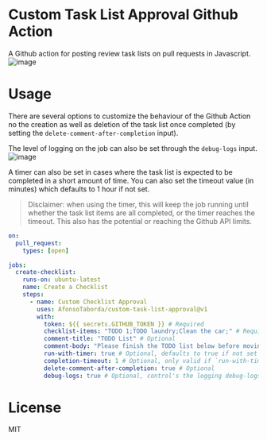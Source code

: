 # Custom Task List Approval Github Action
A Github action for posting review task lists on pull requests in Javascript.
![image](https://user-images.githubusercontent.com/10180317/217216561-74350607-4b99-4c05-9b89-eb5b9866bccd.png)

# Usage
There are several options to customize the behaviour of the Github Action no the creation as well as deletion of the task list once completed (by setting the `delete-comment-after-completion` input).

The level of logging on the job can also be set through the `debug-logs` input.
![image](https://user-images.githubusercontent.com/10180317/217216115-303cc677-29f4-4be1-9d03-60eb61246e9c.png)

A timer can also be set in cases where the task list is expected to be completed in a short amount of time. You can also set the timeout value (in minutes) which defaults to 1 hour if not set.

> Disclaimer: when using the timer, this will keep the job running until whether the task list items are all completed, or the timer reaches the timeout. This also has the potential or reaching the Github API limits.

``` yml
on:
  pull_request:
    types: [open]

jobs:
  create-checklist:
    runs-on: ubuntu-latest
    name: Create a Checklist
    steps:
      - name: Custom Checklist Approval
        uses: AfonsoTaborda/custom-task-list-approval@v1
        with:
          token: ${{ secrets.GITHUB_TOKEN }} # Required
          checklist-items: "TODO 1;TODO laundry;Clean the car;" # Required
          comment-title: "TODO List" # Optional
          comment-body: "Please finish the TODO list below before moving to the next step:" # Optional
          run-with-timer: true # Optional, defaults to true if not set
          completion-timeout: 1 # Optional, only valid if `run-with-timer` is set to true
          delete-comment-after-completion: true # Optional
          debug-logs: true # Optional, control's the logging debug-logs setting for the timer (if enabled)
```

# License
MIT
